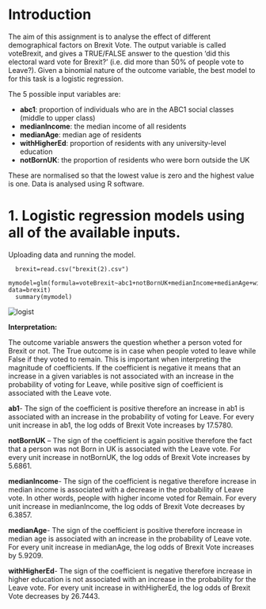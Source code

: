 # Introduction

The aim of this assignment is to analyse the effect of different demographical factors on Brexit Vote. The output variable is called voteBrexit, and gives a TRUE/FALSE answer to the question ‘did this electoral ward vote for Brexit?’ (i.e. did more than 50% of people vote to Leave?). Given a binomial nature of the outcome variable, the best model to for this task is a logistic regression.  

The 5 possible input variables are:
- **abc1**: proportion of individuals who are in the ABC1 social classes (middle to upper class)
- **medianIncome**: the median income of all residents
- **medianAge**: median age of residents
- **withHigherEd**: proportion of residents with any university-level education
- **notBornUK**: the proportion of residents who were born outside the UK

These are normalised so that the lowest value is zero and the highest value is one. Data is analysed using R software.


# 1. Logistic regression models using all of the available inputs. 

Uploading data and running the model.

      brexit=read.csv("brexit(2).csv") 
      mymodel=glm(formula=voteBrexit~abc1+notBornUK+medianIncome+medianAge+withHigherEd,family=binomial, data=brexit) 
      summary(mymodel)


![logist](https://user-images.githubusercontent.com/61549398/104131415-09bfba00-536e-11eb-871f-bf80c826d69e.png)


**Interpretation:**

The outcome variable answers the question whether a person voted for Brexit or not. The True outcome is in case when people voted to leave while False if they voted to remain.
This is important when interpreting the magnitude of coefficients. If the coefficient is negative it means that an increase in a given variables is not associated with an increase in the probability of voting for Leave, while positive sign of coefficient is associated with the Leave vote.

**ab1**- The sign of the coefficient is positive therefore an increase in ab1 is associated with an increase in the probability of voting for Leave. For every unit increase in ab1, the log odds of Brexit Vote increases by 17.5780. 

**notBornUK** – The sign of the coefficient is again positive therefore the fact that a person was not Born in UK is associated with the Leave vote. For every unit increase in notBornUK, the log odds of Brexit Vote increases by 5.6861. 

**medianIncome**- The sign of the coefficient is negative therefore increase in median income is associated with a decrease in the probability of Leave vote. In other words, people with higher income voted for Remain. For every unit increase in medianIncome, the log odds of Brexit Vote decreases by 6.3857.

**medianAge**- The sign of the coefficient is positive therefore increase in median age is associated with an increase in the probability of Leave vote. For every unit increase in medianAge, the log odds of Brexit Vote increases by 5.9209. 

**withHigherEd**- The sign of the coefficient is negative therefore increase in higher education is not associated with an increase in the probability for the Leave vote. For every unit increase in withHigherEd, the log odds of Brexit Vote decreases by 26.7443. 

